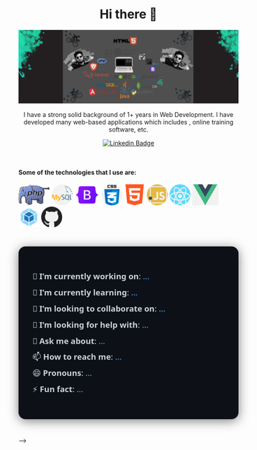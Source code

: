 <h1 align="center">Hi there 👋</h1>
<img src = "osim2..jpeg">  

<p align="center">
I have a strong solid background of 1+ years in Web Development. I have developed many web-based applications which includes , online training software, etc.
</p>

<div align="center">

  [![Linkedin Badge](https://img.shields.io/badge/-panteleev-blue?style=flat-square&logo=Linkedin&logoColor=white&link=https://www.linkedin.com/in/osim-kumar-roy-akash-164418184)](https://www.linkedin.com/in/osim-kumar-roy-akash-164418184)
</div>
 
<br>

<h4>Some of the technologies that I use are: </h4>
<p float="left">
  <img src="php.svg" height="48px">
  <img src="mysql.png" height="48px">
 <img src="bootstrap5.png" height="48px">          
  <img src="css.png" height="48px">   
  <img src="html-5.png" height="48px">
  <img src="javascript.png" height="48px">
  <img src="react.png" height="48px">
  <img src="vuejs.png" height="48px"> 
  <img src="webpack.svg" height="48px">    
  <img src="github.png" height="48px">
</p>
<div style="max-width: 600px; margin: 40px auto; padding: 32px; background: #0d1117; color: #c9d1d9; border-radius: 16px; box-shadow: 0 4px 24px rgba(0,0,0,0.5); font-family: 'Segoe UI', 'Roboto', Arial, sans-serif;">
    <ul style="list-style:none; padding:0; font-size:1.15rem; line-height:2;">
        <li>🔭 <strong>I’m currently working on</strong>: <span style="color:#58a6ff;">...</span></li>
        <li>🌱 <strong>I’m currently learning</strong>: <span style="color:#58a6ff;">...</span></li>
        <li>👯 <strong>I’m looking to collaborate on</strong>: <span style="color:#58a6ff;">...</span></li>
        <li>🤔 <strong>I’m looking for help with</strong>: <span style="color:#58a6ff;">...</span></li>
        <li>💬 <strong>Ask me about</strong>: <span style="color:#58a6ff;">...</span></li>
        <li>📫 <strong>How to reach me</strong>: <span style="color:#58a6ff;">...</span></li>
        <li>😄 <strong>Pronouns</strong>: <span style="color:#58a6ff;">...</span></li>
        <li>⚡ <strong>Fun fact</strong>: <span style="color:#58a6ff;">...</span></li>
    </ul>
</div>
-->
